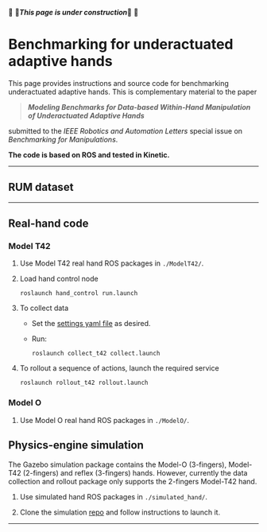 :construction_worker: :construction:**_This page is under construction_**:construction: :construction_worker:


# Benchmarking for underactuated adaptive hands

This page provides instructions and source code for benchmarking underactuated adaptive hands. This is complementary material to the paper

> ***Modeling Benchmarks for Data-based Within-Hand Manipulation of
Underactuated Adaptive Hands***

submitted to the *IEEE Robotics and Automation Letters* special issue on *Benchmarking for Manipulations*.

**The code is based on ROS and tested in Kinetic.**

---
## RUM dataset

---


## Real-hand code

### Model T42

1. Use Model T42 real hand ROS packages in `./ModelT42/`.

2. Load hand control node
   
   ```
   roslaunch hand_control run.launch
   ```

3. To collect data
   - Set the [settings yaml file](https://github.com/avishais/underactuated_hand_benchmarking/tree/master/collect_t42/param) as desired. 
   - Run:

      ```
      roslaunch collect_t42 collect.launch
      ```

4. To rollout a sequence of actions, launch the required service
   ```
   roslaunch rollout_t42 rollout.launch
   ```

### Model O

1. Use Model O real hand ROS packages in `./ModelO/`.


## Physics-engine simulation

The Gazebo simulation package contains the Model-O (3-fingers), Model-T42 (2-fingers) and reflex (3-fingers) hands. However, currently the data collection and rollout package only supports the 2-fingers Model-T42 hand.

1. Use simulated hand ROS packages in `./simulated_hand/`. 

2. Clone the simulation [repo](https://github.com/avishais/gazebo_adaptive_hand_simulator.git) and follow instructions to launch it.







---
